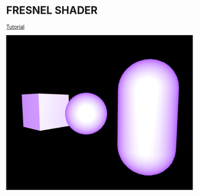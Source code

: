 # FRESNEL SHADER

[Tutorial](//http://kylehalladay.com/blog/tutorial/2014/02/18/Fresnel-Shaders-From-The-Ground-Up.html
)

![Screenshot](Capture.png)
